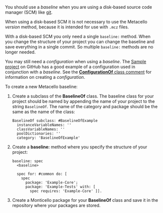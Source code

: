 You should use a *baseline* when you are using a disk-based source
code manager (SCM) like [git][1].

When using a disk-based SCM it is not necessary to use the Metacello
*version* method, because it is intended for use with `.mcz` files. 

With a disk-based SCM you only need a single `baseline:` method. When
you change the structure of your project you can change the baseline and
save everything in a single commit. So multiple `baseline:` methods are
no longer needed.

You may still need a *configuration* when using a *baseline*. The
[Sample project][3] on GitHub has a good example of a configuration used
in conjunction with a *baseline*. See the [**ConfigurationOf** class comment][2] 
for information on creating a *configuration*.

To create a new Metacello baseline:

1. Create a subclass of the **BaselineOf** class. The baseline
   class for your project should be named by appending the name of
   your project to the string `BaselineOf`. The name of the category and
   package should be the same as the name of the class:

    ```Smalltalk
    BaselineOf subclass: #BaselineOfExample
      instanceVariableNames: ''
      classVariableNames: ''
      poolDictionaries: ''
      category: 'BaselineOfExample'
    ```

2. Create a **baseline:** method where you specify the structure of your project:

    ```Smalltalk
    baseline: spec
      <baseline>

      spec for: #common do: [
        spec
          package: 'Example-Core';
          package: 'Example-Tests' with: [
            spec requires: 'Example-Core' ]].
    ```

3. Create a Monticello package for your **BaselineOf** class and save it in the repository where your packages are stored.

[1]: http://git-scm.com/
[2]: https://github.com/dalehenrich/metacello-work/blob/master/repository/Metacello-Base.package/ConfigurationOf.class/README.md
[3]: https://github.com/dalehenrich/sample/tree/configuration/ConfigurationOfSample.package/ConfigurationOfSample.class
